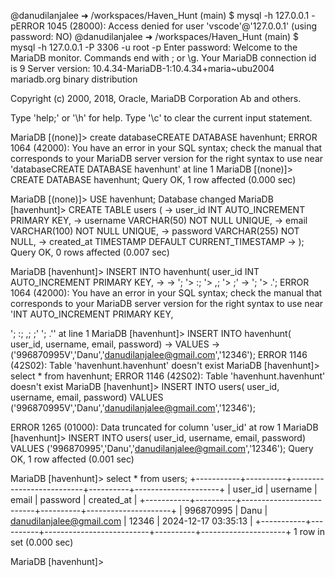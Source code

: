 @danudilanjalee ➜ /workspaces/Haven_Hunt (main) $ mysql -h 127.0.0.1 -
pERROR 1045 (28000): Access denied for user 'vscode'@'127.0.0.1' (using password: NO)
@danudilanjalee ➜ /workspaces/Haven_Hunt (main) $ mysql -h 127.0.0.1 -P 3306 -u root -p
Enter password: 
Welcome to the MariaDB monitor.  Commands end with ; or \g.
Your MariaDB connection id is 9
Server version: 10.4.34-MariaDB-1:10.4.34+maria~ubu2004 mariadb.org binary distribution

Copyright (c) 2000, 2018, Oracle, MariaDB Corporation Ab and others.

Type 'help;' or '\h' for help. Type '\c' to clear the current input statement.

MariaDB [(none)]> create databaseCREATE DATABASE havenhunt;
ERROR 1064 (42000): You have an error in your SQL syntax; check the manual that corresponds to your MariaDB server version for the right syntax to use near 'databaseCREATE DATABASE havenhunt' at line 1
MariaDB [(none)]> CREATE DATABASE havenhunt;
Query OK, 1 row affected (0.000 sec)

MariaDB [(none)]> USE havenhunt;
Database changed
MariaDB [havenhunt]> CREATE TABLE users (
    ->     user_id INT AUTO_INCREMENT PRIMARY KEY,
    ->     username VARCHAR(50) NOT NULL UNIQUE,
    ->     email VARCHAR(100) NOT NULL UNIQUE,
    ->     password VARCHAR(255) NOT NULL,
    ->     created_at TIMESTAMP DEFAULT CURRENT_TIMESTAMP
    -> );
Query OK, 0 rows affected (0.007 sec)

MariaDB [havenhunt]> INSERT INTO havenhunt(    user_id INT AUTO_INCREMENT PRIMARY KEY,
    -> 
    -> ';
    '> :;
    '> ,;
    '> ;'
    -> ';
    '> .';
ERROR 1064 (42000): You have an error in your SQL syntax; check the manual that corresponds to your MariaDB server version for the right syntax to use near 'INT AUTO_INCREMENT PRIMARY KEY,

';
:;
,;
;'
';
.'' at line 1
MariaDB [havenhunt]> INSERT INTO havenhunt( user_id, username, email, password)
    -> VALUES
    -> ('996870995V','Danu','danudilanjalee@gmail.com','12346');
ERROR 1146 (42S02): Table 'havenhunt.havenhunt' doesn't exist
MariaDB [havenhunt]> select * from havenhunt;
ERROR 1146 (42S02): Table 'havenhunt.havenhunt' doesn't exist
MariaDB [havenhunt]> INSERT INTO users( user_id, username, email, password) VALUES ('996870995V','Danu','danudilanjalee@gmail.com','12346');

ERROR 1265 (01000): Data truncated for column 'user_id' at row 1
MariaDB [havenhunt]> INSERT INTO users( user_id, username, email, password) VALUES ('996870995','Danu','danudilanjalee@gmail.com','12346');
Query OK, 1 row affected (0.001 sec)

MariaDB [havenhunt]> select * from users;
+-----------+----------+--------------------------+----------+---------------------+
| user_id   | username | email                    | password | created_at          |
+-----------+----------+--------------------------+----------+---------------------+
| 996870995 | Danu     | danudilanjalee@gmail.com | 12346    | 2024-12-17 03:35:13 |
+-----------+----------+--------------------------+----------+---------------------+
1 row in set (0.000 sec)

MariaDB [havenhunt]> 

